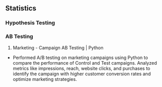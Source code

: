 ## Statistics

### Hypothesis Testing 

### AB Testing
1. Marketing - Campaign AB Testing | Python
- Performed A/B testing on marketing campaigns using Python to compare the performance of Control and Test campaigns. Analyzed metrics like impressions, reach, website clicks, and purchases to identify the campaign with higher customer conversion rates and optimize marketing strategies.
